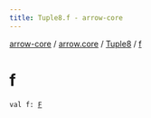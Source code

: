 ```yaml
---
title: Tuple8.f - arrow-core
---
```


[arrow-core](../../index.html) / [arrow.core](../index.html) / [Tuple8](index.html) / [f](./f.html)

# f

`val f: `[`F`](index.html#F)